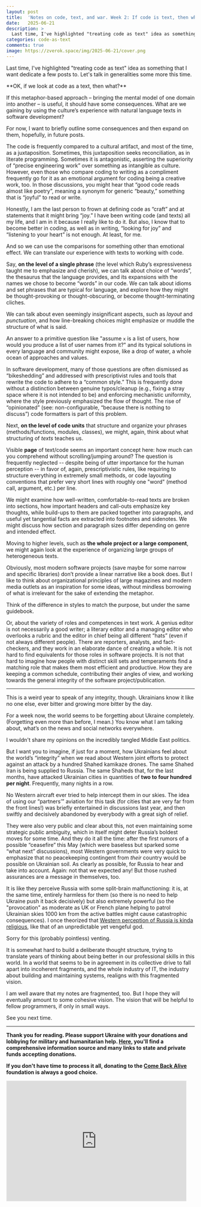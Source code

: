 ```yaml
---
layout: post
title:  'Notes on code, text, and war. Week 2: If code is text, then what?'
date:   2025-06-21
description: >
  Last time, I've highlighted "treating code as text" idea as something that I want dedicate a few posts to. Let's talk in generalities some more this time.
categories: code-as-text
comments: true
image: https://zverok.space/img/2025-06-21/cover.png
---
```


Last time, I've highlighted "treating code as text" idea as something that I want dedicate a few posts to. Let's talk in generalities some more this time.

<div class="blurb" markdown="1">
  **OK, if we look at code as a text, then what?**

  If this metaphor-based approach – bringing the mental model of one domain into another – is useful, it should have some consequences. What are we gaining by using the culture’s experience with natural language texts in software development?
</div>

For now, I want to briefly outline some consequences and then expand on them, hopefully, in future posts.

The code is frequently compared to a cultural artifact, and most of the time, as a juxtaposition. Sometimes, this juxtaposition seeks reconciliation, as in literate programming. Sometimes it is antagonistic, asserting the superiority of “precise engineering work” over something as intangible as culture. However, even those who compare coding to writing as a compliment frequently go for it as an emotional argument for coding being a creative work, too. In those discussions, you might hear that “good code reads almost like poetry”, meaning a synonym for generic “beauty,” something that is “joyful” to read or write.

Honestly, I am the last person to frown at defining code as “craft” and at statements that it might bring “joy.” I have been writing code (and texts) all my life, and I am in it because I really like to do it. But also, I know that to become better in coding, as well as in writing, “looking for joy” and “listening to your heart” is not enough. At least, for me.

And so we can use the comparisons for something other than emotional effect. We can translate our experience with texts to working with code.

Say, **on the level of a single phrase** (the level which Ruby’s expressiveness taught me to emphasize and cherish), we can talk about choice of “words”, the thesaurus that the language provides, and its expansions with the names we chose to become “words” in our code. We can talk about idioms and set phrases that are typical for language, and explore how they might be thought-provoking or thought-obscuring, or become thought-terminating cliches.

We can talk about even seemingly insignificant aspects, such as _layout_ and _punctuation_, and how line-breaking choices might emphasize or muddle the structure of what is said.

An answer to a primitive question like "assume `x` is a list of users, how would you produce a list of user names from it?" and its typical solutions in every language and community might expose, like a drop of water, a whole ocean of approaches and values.

In software development, many of those questions are often dismissed as “bikeshedding” and addressed with prescriptivist rules and tools that rewrite the code to adhere to a “common style.” This is frequently done without a distinction between genuine typos/cleanup (e.g., fixing a stray space where it is not intended to be) and enforcing mechanistic uniformity, where the style previously emphasized the flow of thought. The rise of “opinionated” (see: non-configurable, “because there is nothing to discuss”) code formatters is part of this problem.

Next, **on the level of code units** that structure and organize your phrases (methods/functions, modules, classes), we might, again, think about what structuring of _texts_ teaches us.

Visible **page** of text/code seems an important concept here: how much can you comprehend without scrolling/jumping around? The question is frequently neglected -- despite being of utter importance for the human perception -- in favor of, again, prescriptivistic rules, like requiring to structure everything in extremely small methods, or code layouting conventions that prefer very short lines with roughly one "word" (method call, argument, etc.) per line.

We might examine how well-written, comfortable-to-read texts are broken into sections, how important headers and call-outs emphasize key thoughts, while build-ups to them are packed together into paragraphs, and useful yet tangential facts are extracted into footnotes and sidenotes. We might discuss how section and paragraph sizes differ depending on genre and intended effect.

Moving to higher levels, such as **the whole project or a large component**, we might again look at the experience of organizing large groups of heterogeneous texts.

Obviously, most modern software projects (save maybe for some narrow and specific libraries) don’t provide a linear narrative like a book does. But I like to think about organizational principles of large magazines and modern media outlets as an inspiration for some ideas, without mindless borrowing of what is irrelevant for the sake of extending the metaphor.

Think of the difference in styles to match the purpose, but under the same guidebook.

Or, about the variety of roles and competences in text work. A genius editor is not necessarily a good writer; a literary editor and a managing editor who overlooks a rubric and the editor in chief being all different “hats” (even if not always different people). There are reporters, analysts, and fact-checkers, and they work in an elaborate dance of creating a whole. It is not hard to find equivalents for those roles in software projects. It is not that hard to imagine how people with distinct skill sets and temperaments find a matching role that makes them most efficient and productive. How they are keeping a common schedule, contributing their angles of view, and working towards the general integrity of the software project/publication.

* * *

This is a weird year to speak of any integrity, though. Ukrainians know it like no one else, ever bitter and growing more bitter by the day.

For a week now, the world seems to be forgetting about Ukraine completely. (Forgetting even more than before, I mean.) You know what I am talking about, what’s on the news and social networks everywhere.

I wouldn't share my opinions on the incredibly tangled Middle East politics.

But I want you to imagine, if just for a moment, how Ukrainians feel about the world’s “integrity” when we read about Western joint efforts to protect against an attack by a hundred Shahed kamikaze drones. The same Shahed Iran is being supplied to Russia. The same Shaheds that, for the last months, have attacked Ukrainian cities in quantities of **two to four hundred per night**. Frequently, many nights in a row.

No Western aircraft ever tried to help intercept them in our skies. The idea of using our “partners’” aviation for this task (for cities that are very far from the front lines!) was briefly entertained in discussions last year, and then swiftly and decisively abandoned by everybody with a great sigh of relief.

They were also very public and clear about this, not even maintaining some strategic public ambiguity, which in itself might deter Russia’s boldest moves for some time. And they do it all the time: after the first rumors of a possible “ceasefire” this May (which were baseless but sparked some “what next” discussions), most Western governments were very quick to emphasize that no peacekeeping contingent from _their_ country would be possible on Ukrainian soil. As clearly as possible, for Russia to hear and take into account. Again: not that we expected any! But those rushed assurances are a message in themselves, too.

It is like they perceive Russia with some split-brain malfunctioning: it is, at the same time, entirely harmless for them (so there is no need to help Ukraine push it back decisively) but also extremely powerful (so the "provocation" as moderate as UK or French plane helping to patrol Ukrainian skies 1000 km from the active battles might cause catastrophic consequences). I once theorized that [Western perception of Russia is kinda religious](https://zverok.space/writing/onwar/2024-04-09-1777789363545379180.html), like that of an unpredictable yet vengeful god.

Sorry for this (probably pointless) venting.

It is somewhat hard to build a deliberate thought structure, trying to translate years of thinking about being better in our professional skills in this world. In a world that seems to be in agreement in its collective drive to fall apart into incoherent fragments, and the whole industry of IT, the industry about building and maintaining systems, realigns with this fragmented vision.

I am well aware that my notes are fragmented, too. But I hope they will eventually amount to some cohesive vision. The vision that will be helpful to fellow programmers, if only in small ways.

See you next time.

---

**Thank you for reading. Please support Ukraine with your donations and lobbying for military and humanitarian help. [Here](https://war.ukraine.ua/), you'll find a comprehensive information source and many links to state and private funds accepting donations.**

**If you don't have time to process it all, donating to the [Come Back Alive](https://savelife.in.ua/en/) foundation is always a good choice.**

<iframe src="https://zverok.substack.com/embed" width="480" height="320" style="border:1px solid #EEE; background:white;" frameborder="0" scrolling="no"></iframe>
